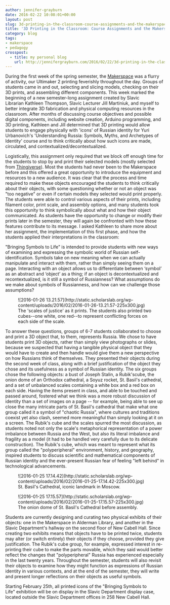 ```yaml
---
author: jennifer-grayburn
date: 2016-02-22 10:08:01+00:00
layout: post
slug: 3d-printing-in-the-classroom-course-assignments-and-the-makerspace
title: '3D Printing in the Classroom: Course Assignments and the Makerspace'
category: blog
tags:
- makerspace
- pedagogy
crosspost:
  - title: my personal blog
    url: http://jennifergrayburn.com/2016/02/22/3d-printing-in-the-classroom-course-assignments-and-the-makerspace/
---
```


During the first week of the spring semester, the [Makerspace](http://scholarslab.org/makerspace/) was a flurry of activity, our Ultimaker 2 printing feverishly throughout the day. Groups of students came in and out, selecting and slicing models, checking on their 3D prints, and assembling different components. This week marked the beginning of a new semester-long assignment created by Slavic Librarian Kathleen Thompson, Slavic Lecturer Jill Martiniuk, and myself to better integrate 3D fabrication and physical computing resources in the classroom. After months of discussing course objectives and possible digital components, including website creation, Arduino programming, and 3D printing, Kathleen and Jill determined that 3D printing would allow students to engage physically with 'icons' of Russian identity for Yuri Urbanovich's 'Understanding Russia: Symbols, Myths, and Archetypes of Identity' course and to think critically about how such icons are made, circulated, and contextualized/decontextualized.

Logistically, this assignment only required that we block off enough time for the students to stop by and print their selected models (mostly selected from [Thingiverse](http://www.thingiverse.com/)). Most the students had never been to the Makerspace before and this offered a great opportunity to introduce the equipment and resources to a new audience. It was clear that the process and time required to make these objects encouraged the students to think critically about their objects, with some questioning whether or not an object was "too negative" or even if certain models they selected would print properly. The students were able to control various aspects of their prints, including filament color, print scale, and assembly options, and many students took this opportunity to think symbolically about what and how their object communicated. As students have the opportunity to change or modify their prints later in the semester, they will again be confronted with how these features contribute to its message. I asked Kathleen to share more about her assignment, the implementation of this first phase, and how the students applied their interpretations in the classroom:

"Bringing Symbols to Life" is intended to provide students with new ways of examining and expressing the symbolic world of Russian self-identification. Symbols take on new meaning when we can actually manipulate and interact with them, rather than simply seeing them on a page. Interacting with an object allows us to differentiate between ‘symbol’ as an abstract and ‘object’ as a thing; if an object is decontextualized and recontextualized, is it still a symbol of Russianness? What assumptions do we make about symbols of Russianness, and how can we challenge those assumptions?

<figure>
  ![2016-01-26 13.21.57](http://static.scholarslab.org/wp-content/uploads/2016/02/2016-01-26-13.21.57-225x300.jpg)
  <figcaption>
 The 'scales of justice' as it prints. The students also printed two cubes--one white, one red--to represent conflicting forces on each side of the scale.
</figcaption>

</figure>

To answer these questions, groups of 6-7 students collaborated to choose and print a 3D object that, to them, represents Russia. We chose to have students print 3D objects, rather than simply view photographs or slides, because we suspected that having a tangible physical object that they would have to create and then handle would give them a new perspective on how Russians think of themselves. They presented their objects during the second week of class, along with a brief justification of the object they chose and its usefulness as a symbol of Russian identity. The six groups chose the following objects: a bust of Joseph Stalin, a Rubik'scube, the onion dome of an Orthodox cathedral, a Soyuz rocket, St. Basil's cathedral, and a set of unbalanced scales containing a white box and a red box on each side. Having the items present in class, and able to be touched and passed around, fostered what we think was a more robust discussion of identity than a set of images on a page -- for example, being able to see up close the many intricate parts of St. Basil's cathedral that make what one group called it a symbol of "chaotic Russia", where cultures and traditions coexist yet also clash, seemed more meaningful than simply looking at it on a screen. The Rubik's cube and the scales spurred the most discussion, as students noted not only the scale's metaphorical representation of a power imbalance between Russia and the West, but also its literal imbalance and fragility as a model (it had to be handled very carefully due to its delicate construction). The Rubik's cube, which was meant to represent what its group called the "polyperipheral" environment, history, and geography, inspired students to discuss scientific and mathematical components of Russian identity and the ever-present Russian fear of feeling "left behind" in technological advancements.

<figure>
  ![2016-01-25 17.14.42](http://static.scholarslab.org/wp-content/uploads/2016/02/2016-01-25-17.14.42-225x300.jpg)
  <figcaption>
 St. Basil's Cathedral, iconic landmark in Moscow.
</figcaption>

</figure>

<figure>
  ![2016-01-25 17.15.57](http://static.scholarslab.org/wp-content/uploads/2016/02/2016-01-25-17.15.57-225x300.jpg)
  <figcaption>
 The onion dome of St. Basil's Cathedral before assembly.
</figcaption>

</figure>

Students are currently designing and curating two physical exhibits of their objects: one in the Makerspace in Alderman Library, and another in the Slavic Department's hallway on the second floor of New Cabell Hall. Since creating two exhibits means that objects have to be printed twice, students may alter (or switch entirely) their objects if they choose, provided they give justification. The Rubik's cube group, for example, expressed interest in re-printing their cube to make the parts movable, which they said would better reflect the changes that "polyperipheral" Russia has experienced especially in the last twenty years. Throughout the semester, students will also revisit their objects to examine how they might function as expressions of Russian identity in various contexts, and at the end of the semester, they will write and present longer reflections on their objects as useful symbols.

Starting February 25th, all printed icons of the "Bringing Symbols to Life" exhibition will be on display in the Slavic Department display case, located outside the Slavic Department offices in 258 New Cabell Hall.
